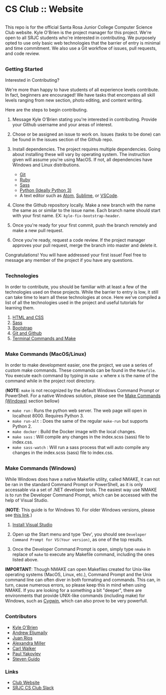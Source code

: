 #  CS Club :: Website

######

This repo is for the official Santa Rosa Junior College Computer Science Club website. Kyle O'Brien is the project manager for this project. We're open to all SRJC students who're interested in contributing. We purposely opted to use only basic web technologies that the barrier of entry is minimal and time commitment. We also use a Git workflow of issues, pull requests, and code review.

######

### Getting Started

Interested in Contributing?

We're more than happy to have students of all experience levels contribute. In fact, beginners are encouraged! We have tasks that encompass all skill levels ranging from new section, photo editing, and content writing.

Here are the steps to begin contributing.

1. Message Kyle O'Brien stating you're interested in contributing. Provide your Github username and your areas of interest.

2. Chose or be assigned an issue to work on. Issues (tasks to be done) can be found in the issues section of the Github repo.

3. Install dependencies. The project requires multiple dependencies. Going about installing these will vary by operating system. The instruction given will assume you're using MacOS. If not, all dependencies have Windows and Linux distributions.
    - [Git](https://git-scm.com/book/en/v2/Getting-Started-Installing-Git)
    - [Ruby](https://www.ruby-lang.org/en/documentation/installation/)
    - [Sass](https://sass-lang.com/install)
    - [Python (Ideally Python 3)](https://www.python.org/downloads/)
    - A text editor such as [Atom](https://atom.io/), [Sublime](https://www.sublimetext.com/), or [VSCode](https://code.visualstudio.com/).

4. Clone the Github repository locally. Make a new branch with the name the same as or similar to the issue name. Each branch name should start with your first name. EX: `kyle-fix-bootstrap-header`.

5. Once you're ready for your first commit, push the branch remotely and make a new pull request.

6. Once you're ready, request a code review. If the project manager approves your pull request, merge the branch into master and delete it.

Congratulations! You will have addressed your first issue! Feel free to message any member of the project if you have any questions.

######
### Technologies

In order to contribute, you should be familiar with at least a few of the technologies used on these projects. While the barrier to entry is low, it still can take time to learn all these technologies at once. Here we've compiled a list of all the technologies used in the project and useful tutorials for learning them.

1. [HTML and CSS](https://teamtreehouse.com/tracks/front-end-web-development)
2. [Sass](https://teamtreehouse.com/library/sass-basics-2)
3. [Bootstrap](https://teamtreehouse.com/library/bootstrap-4-basics-2)
5. [Git and Github](https://try.github.io/)
6. [Terminal Commands and Make](https://teamtreehouse.com/library/console-foundations)

######
### Make Commands (MacOS/Linux)

In order to make development easier, one the project, we use a series of custom make commands. These commands can be found in the `Makefile`. You execute each command by typing in `make x` where x is the name of the command while in the project root directory.

(**NOTE**: `make` is not recognized by the default Windows Command Prompt or PowerShell. For a native Windows solution, please see the [Make Commands (Windows)](https://github.com/Kyle1668/SRJC-CS-Club-Website/tree/andrew-readme-windows#make-commands-windows) section bellow)

* `make run` : Runs the python web server. The web page will open in localhost 8000. Requires Python 3.
* `make run-alt` : Does the same of the regular `make-run` but supports Python 2.
* `make docker` : Build the Docker image with the local changes.
* `make sass` : Will compile any changes in the index.scss (sass) file to index.css.
* `make sass-watch` : Will run a sass process that will auto compile any changes in the index.scss (sass) file to index.css.

######
### Make Commands (Windows)

While Windows does have a native Makefile utility, called NMAKE, it can not be ran in the standard Command Prompt or PowerShell, as it is only accessable via a set of .NET developer tools. The easiest way use NMAKE is to run the Developer Command Prompt, which can be accessed with the help of Visual Studio. 

(**NOTE**: This guide is for Windows 10. For older Windows versions, please see [this link](https://docs.microsoft.com/en-us/dotnet/framework/tools/developer-command-prompt-for-vs).)

1. [Install Visual Studio](https://www.visualstudio.com/vs/)

2. Open up the Start menu and type 'Dev', you should see `Developer Command Prompt for VS(Your version)`, as one of the top results.

3. Once the Developer Command Prompt is open, simply type `nmake` in replace of `make` to execute any Makefile command, including the ones listed above.

**IMPORTANT**: Though NMAKE can open Makefiles created for Unix-like operating systems (MacOS, Linux, etc.), Command Prompt and the Unix command line can often diver in both formating and commands. This can, in turn,
cause numerous errors, so please keep this in mind when using NMAKE. If you are looking for a something a bit "deeper", there are environments that provide UNIX-like commands (including make) for Windows, such as [Cygwin](https://www.cygwin.com/), which can also prove to be very powerfull. 

######
### Contributors
* [Kyle O'Brien](https://github.com/Kyle1668)
* [Andrew Eljumaily](https://github.com/AndrewE1234)
* [Juan Rios](https://github.com/jcr7467)
* [Alexandra Miller](https://github.com/amtalantova)
* [Carl Walker](https://github.com/TalentedTurt1e)
* [Paul Yakovlev](https://github.com/paulyakovlev)
* [Steven Guido](https://github.com/fuzzybear3)

### Links
* [Club Website](https://kyle1668.github.io/SRJC-CS-Club-Website/)
* [SRJC CS Club Slack](https://srjccsc.slack.com/messages)
